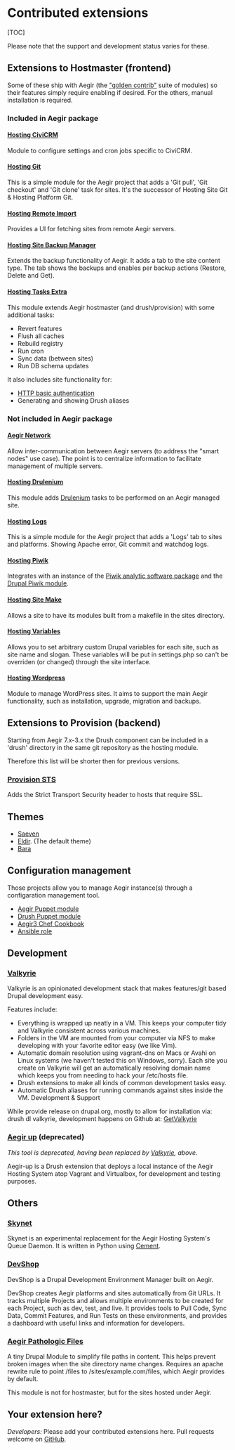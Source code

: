 Contributed extensions
======================

[TOC]

Please note that the support and development status varies for these.

Extensions to Hostmaster (frontend)
-----------------------------------

Some of these ship with Aegir (the ["golden contrib"](http://cgit.drupalcode.org/hostmaster/tree/drupal-org.make) suite of modules) so their features simply require enabling if desired.  For the others, manual installation is required.

### Included in Aegir package

#### [Hosting CiviCRM](https://www.drupal.org/project/hosting_civicrm)

Module to configure settings and cron jobs specific to CiviCRM.

#### [Hosting Git](https://www.drupal.org/project/hosting_git)

This is a simple module for the Aegir project that adds a 'Git pull', 'Git checkout' and 'Git clone' task for sites.  It's the successor of Hosting Site Git & Hosting Platform Git.

#### [Hosting Remote Import](https://www.drupal.org/project/hosting_remote_import)

Provides a UI for fetching sites from remote Aegir servers.

#### [Hosting Site Backup Manager](https://www.drupal.org/project/hosting_site_backup_manager)

Extends the backup functionality of Aegir. It adds a tab to the site content type. The tab shows the backups and enables per backup actions (Restore, Delete and Get).

#### [Hosting Tasks Extra](https://www.drupal.org/project/hosting_tasks_extra)

This module extends Aegir hostmaster (and drush/provision) with some additional tasks:

* Revert features
* Flush all caches
* Rebuild registry
* Run cron
* Sync data (between sites)
* Run DB schema updates

It also includes site functionality for:

* [HTTP basic authentication](https://github.com/computerminds/aegir_http_basic)
* Generating and showing Drush aliases

### Not included in Aegir package

#### [Aegir Network](https://www.drupal.org/project/hosting_network)

Allow inter-communication between Aegir servers (to address the "smart nodes" use case). The point is to centralize information to facilitate management of multiple servers.

#### [Hosting Drulenium](https://www.drupal.org/project/hosting_drulenium)

This module adds [Drulenium](https://www.drupal.org/project/drulenium) tasks to be performed on an Aegir managed site.

#### [Hosting Logs](https://www.drupal.org/project/hosting_logs)

This is a simple module for the Aegir project that adds a 'Logs' tab to sites and platforms. Showing Apache error, Git commit and watchdog logs.

#### [Hosting Piwik](https://www.drupal.org/project/hosting_piwik)

Integrates with an instance of the [Piwik analytic software package](https://en.wikipedia.org/wiki/Piwik) and the [Drupal Piwik module](https://www.drupal.org/project/piwik).

#### [Hosting Site Make](https://github.com/mglaman/hosting_site_make)

Allows a site to have its modules built from a makefile in the sites directory.

#### [Hosting Variables](https://www.drupal.org/project/hosting_variables)

Allows you to set arbitrary custom Drupal variables for each site, such as site name and slogan.  These variables will be put in settings.php so can't be overriden (or changed) through the site interface.

#### [Hosting Wordpress](https://www.drupal.org/project/hosting_wordpress)

Module to manage WordPress sites. It aims to support the main Aegir functionality, such as installation, upgrade, migration and backups.


Extensions to Provision (backend)
---------------------------------

Starting from Aegir 7.x-3.x the Drush component can be included in a 'drush' directory in the same git repository as the hosting module.

Therefore this list will be shorter then for previous versions.

### [Provision STS](https://github.com/mlutfy/provision_sts)

Adds the Strict Transport Security header to hosts that require SSL.


Themes
------

*   [Saeven](https://www.drupal.org/project/saeven)
*   [Eldir](https://www.drupal.org/project/eldir). (The default theme)
*   [Bara](https://github.com/MartijnBraam/aegir-bara)

Configuration management
------------------------
Those projects allow you to manage Aegir instance(s) through a configaration management tool.

*   [Aegir Puppet module](https://www.drupal.org/project/puppet-aegir)
*   [Drush Puppet module](https://www.drupal.org/project/puppet-drush)
*   [Aegir3 Chef Cookbook](https://supermarket.chef.io/cookbooks/aegir3)
*   [Ansible role](https://github.com/GetValkyrie/ansible-role-aegir/)


Development
-----------

### [Valkyrie](https://www.drupal.org/project/valkyrie)

Valkyrie is an opinionated development stack that makes features/git based Drupal development easy.

Features include:
*   Everything is wrapped up neatly in a VM. This keeps your computer tidy and Valkyrie consistent across various machines.
*   Folders in the VM are mounted from your computer via NFS to make developing with your favorite editor easy (we like Vim).
*   Automatic domain resolution using vagrant-dns on Macs or Avahi on Linux systems (we haven't tested this on Windows, sorry). Each site you create on Valkyrie will get an automatically resolving domain name which keeps you from needing to hack your /etc/hosts file.
*   Drush extensions to make all kinds of common development tasks easy.
*   Automatic Drush aliases for running commands against sites inside the VM.
Development & Support

While provide release on drupal.org, mostly to allow for installation via: drush dl valkyrie, development happens on Github at: [GetValkyrie](https://github.com/GetValkyrie/valkyrie)

### [Aegir up](https://www.drupal.org/project/aegir-up) (deprecated)

*This tool is deprecated, having been replaced by [Valkyrie](#valkyrie), above.*

Aegir-up is a Drush extension that deploys a local instance of the Aegir Hosting System atop Vagrant and Virtualbox, for development and testing purposes.


Others
------

### [Skynet](https://github.com/PraxisLabs/skynet)

Skynet is an experimental replacement for the Aegir Hosting System's Queue Daemon. It is written in Python using [Cement](http://builtoncement.org).


### [DevShop](https://www.drupal.org/project/devshop)

DevShop is a Drupal Development Environment Manager built on Aegir.

DevShop creates Aegir platforms and sites automatically from Git URLs. It tracks multiple Projects and allows multiple environments to be created for each Project, such as dev, test, and live. It provides tools to Pull Code, Sync Data, Commit Features, and Run Tests on these environments, and provides a dashboard with useful links and information for developers.

### [Aegir Pathologic Files](https://github.com/Lab43/aegir-pathologic-files)

A tiny Drupal Module to simplify file paths in content. This helps prevent broken images when the site directory name changes. Requires an apache rewrite rule to point /files to /sites/example.com/files, which Aegir provides by default.

This module is not for hostmaster, but for the sites hosted under Aegir.


Your extension here?
--------------------

_Developers:_ Please add your contributed extensions here. Pull requests welcome on [GitHub](https://github.com/aegir-project/documentation/).